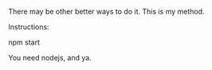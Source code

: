 There may be other better ways to do it. This is my method.

Instructions:

npm start

You need nodejs, and ya.